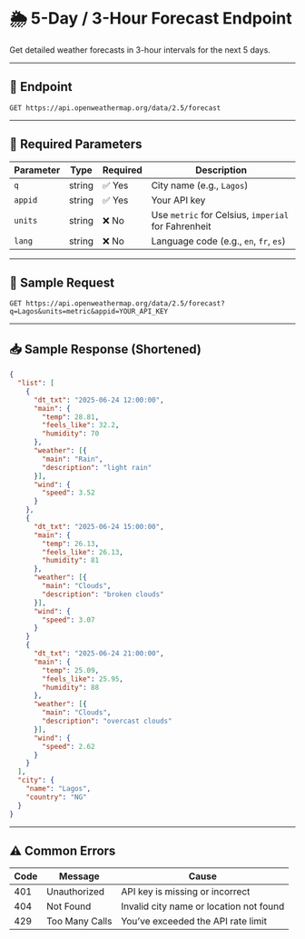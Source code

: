 # 🌦️ 5-Day / 3-Hour Forecast Endpoint

Get detailed weather forecasts in 3-hour intervals for the next 5 days.

---

## 🧭 Endpoint

```http
GET https://api.openweathermap.org/data/2.5/forecast
```
---
## 🔐 Required Parameters

| Parameter | Type   | Required | Description                                               |
|-----------|--------|----------|-----------------------------------------------------------|
| `q`       | string | ✅ Yes   | City name (e.g., `Lagos`)                                 |
| `appid`   | string | ✅ Yes   | Your API key                                              |
| `units`   | string | ❌ No    | Use `metric` for Celsius, `imperial` for Fahrenheit       |
| `lang`    | string | ❌ No    | Language code (e.g., `en`, `fr`, `es`)                    |

--- 

## 🧪 Sample Request

```HTTP
GET https://api.openweathermap.org/data/2.5/forecast?q=Lagos&units=metric&appid=YOUR_API_KEY
```

---

## 📥 Sample Response (Shortened)

```json
{
  "list": [
    {
      "dt_txt": "2025-06-24 12:00:00",
      "main": {
        "temp": 28.81,
        "feels_like": 32.2,
        "humidity": 70
      },
      "weather": [{
        "main": "Rain",
        "description": "light rain"
      }],
      "wind": {
        "speed": 3.52
      }
    },
    {
      "dt_txt": "2025-06-24 15:00:00",
      "main": {
        "temp": 26.13,
        "feels_like": 26.13,
        "humidity": 81
      },
      "weather": [{
        "main": "Clouds",
        "description": "broken clouds"
      }],
      "wind": {
        "speed": 3.07
      }
    }
    {
      "dt_txt": "2025-06-24 21:00:00",
      "main": {
        "temp": 25.09,
        "feels_like": 25.95,
        "humidity": 88
      },
      "weather": [{
        "main": "Clouds",
        "description": "overcast clouds"
      }],
      "wind": {
        "speed": 2.62
      }
    }
  ],
  "city": {
    "name": "Lagos",
    "country": "NG"
  }
}
```

--- 

## ⚠️ Common Errors

| Code | Message        | Cause                                         |
|------|----------------|-----------------------------------------------|
| 401  | Unauthorized   | API key is missing or incorrect               |
| 404  | Not Found      | Invalid city name or location not found       |
| 429  | Too Many Calls | You’ve exceeded the API rate limit            |